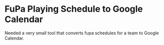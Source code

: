 # FuPa Playing Schedule to Google Calendar

Needed a very small tool that converts fupa schedules for a team to Google
Calendar.
